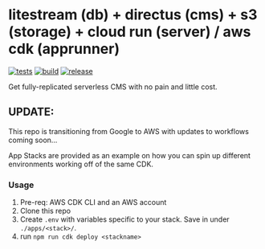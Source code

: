 # litestream (db) + directus (cms) + s3 (storage) + cloud run (server) / aws cdk (apprunner)

[![tests](https://github.com/TotalLag/litestream-directus-s3-cloud-run-template/actions/workflows/tests.infrastructure.yml/badge.svg)](https://github.com/TotalLag/litestream-directus-s3-cloud-run-template/actions/workflows/tests.infrastructure.yml) [![build](https://github.com/TotalLag/litestream-directus-s3-cloud-run-template/actions/workflows/build.infrastructure.yml/badge.svg)](https://github.com/TotalLag/litestream-directus-s3-cloud-run-template/actions/workflows/build.infrastructure.yml) [![release](https://github.com/TotalLag/litestream-directus-s3-cloud-run-template/actions/workflows/release.infrastructure.yml/badge.svg)](https://github.com/TotalLag/litestream-directus-s3-cloud-run-template/actions/workflows/release.infrastructure.yml)

Get fully-replicated serverless CMS with no pain and little cost.

## UPDATE:

This repo is transitioning from Google to AWS with updates to workflows coming soon...

App Stacks are provided as an example on how you can spin up different environments working off of the same CDK.

### Usage

1. Pre-req: AWS CDK CLI and an AWS account
2. Clone this repo
3. Create `.env` with variables specific to your stack. Save in under `./apps/<stack>/`.
4. run `npm run cdk deploy <stackname>`
